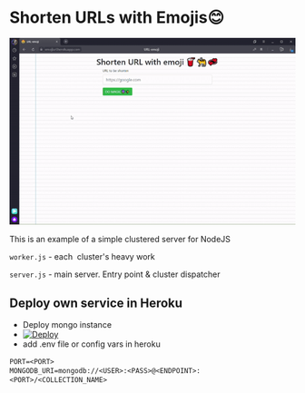 # Shorten URLs with Emojis😊

![](demo/demo.gif)

This is an example of a simple clustered server for NodeJS

`worker.js` \- each  cluster's heavy work

`server.js` \- main server\. Entry point & cluster dispatcher

## Deploy own service in Heroku

* Deploy mongo instance
* [![Deploy](https://www.herokucdn.com/deploy/button.svg)](https://heroku.com/deploy?template=https://github.com/aslepenkov/NodeClusterServer)
* add .env file or config vars in heroku

```
PORT=<PORT>
MONGODB_URI=mongodb://<USER>:<PASS>@<ENDPOINT>:<PORT>/<COLLECTION_NAME>
```
